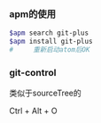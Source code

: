 
### apm的使用
```bash
$apm search git-plus
$apm install git-plus
#     重新启动atom后OK
```


### git-control

类似于sourceTree的

Ctrl + Alt + O
